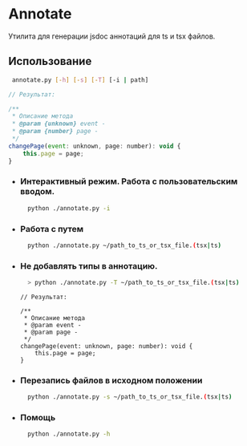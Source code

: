 # Annotate

Утилита для генерации jsdoc аннотаций для ts и tsx файлов.

## Использование

```bash
 annotate.py [-h] [-s] [-T] [-i | path]
```
```js
// Результат:

/**
 * Описание метода
 * @param {unknown} event -
 * @param {number} page -
 */
changePage(event: unknown, page: number): void {
    this.page = page;
}
``` 

+ ### Интерактивный режим. Работа с пользовательским вводом.
    ```bash
      python ./annotate.py -i
    ```
+ ### Работа с путем
    ```bash
      python ./annotate.py ~/path_to_ts_or_tsx_file.(tsx|ts)
    ```
+ ### Не добавлять типы в аннотацию.
    ```bash
      > python ./annotate.py -T ~/path_to_ts_or_tsx_file.(tsx|ts)
    ```
    ```
    // Результат:
  
    /**
     * Описание метода
     * @param event -
     * @param page -
     */
    changePage(event: unknown, page: number): void {
        this.page = page;
    }
  ```
+ ### Перезапись файлов в исходном положении
    ```bash
      python ./annotate.py -s ~/path_to_ts_or_tsx_file.(tsx|ts)
    ```
+ ### Помощь
    ```bash
      python ./annotate.py -h
    ```